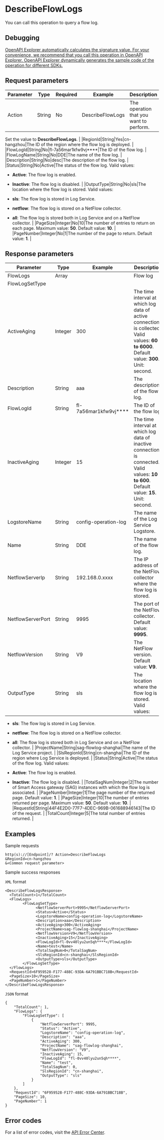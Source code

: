 # DescribeFlowLogs

You can call this operation to query a flow log.

## Debugging

[OpenAPI Explorer automatically calculates the signature value. For your convenience, we recommend that you call this operation in OpenAPI Explorer. OpenAPI Explorer dynamically generates the sample code of the operation for different SDKs.](https://api.aliyun.com/#product=Smartag&api=DescribeFlowLogs&type=RPC&version=2018-03-13)

## Request parameters

|Parameter|Type|Required|Example|Description|
|---------|----|--------|-------|-----------|
|Action|String|No|DescribeFlowLogs|The operation that you want to perform.

 Set the value to **DescribeFlowLogs**. |
|RegionId|String|Yes|cn-hangzhou|The ID of the region where the flow log is deployed. |
|FlowLogId|String|No|fl-7a56mar1kfw9vj\*\*\*\*|The ID of the flow log. |
|FlowLogName|String|No|DDE|The name of the flow log. |
|Description|String|No|desc|The description of the flow log. |
|Status|String|No|Active|The status of the flow log. Valid values:

 -   **Active**: The flow log is enabled.
-   **Inactive**: The flow log is disabled. |
|OutputType|String|No|sls|The location where the flow log is stored. Valid values:

 -   **sls**: The flow log is stored in Log Service.
-   **netflow**: The flow log is stored on a NetFlow collector.
-   **all**: The flow log is stored both in Log Service and on a NetFlow collector. |
|PageSize|Integer|No|10|The number of entries to return on each page. Maximum value: **50**. Default value: **10**. |
|PageNumber|Integer|No|1|The number of the page to return. Default value: **1**. |

## Response parameters

|Parameter|Type|Example|Description|
|---------|----|-------|-----------|
|FlowLogs|Array| |Flow log |
|FlowLogSetType| | | |
|ActiveAging|Integer|300|The time interval at which log data of active connections is collected. Valid values: **60 to 6000**. Default value: **300**. Unit: second. |
|Description|String|aaa|The description of the flow log. |
|FlowLogId|String|fl-7a56mar1kfw9vj\*\*\*\*|The ID of the flow log. |
|InactiveAging|Integer|15|The time interval at which log data of inactive connections is connected. Valid values: **10 to 600**. Default value: **15**. Unit: second. |
|LogstoreName|String|config-operation-log|The name of the Log Service Logstore. |
|Name|String|DDE|The name of the flow log. |
|NetflowServerIp|String|192.168.0.xxxx|The IP address of the NetFlow collector where the flow log is stored. |
|NetflowServerPort|String|9995|The port of the NetFlow collector. Default value: **9995**. |
|NetflowVersion|String|V9|The NetFlow version. Default value: **V9**. |
|OutputType|String|sls|The location where the flow log is stored. Valid values:

 -   **sls**: The flow log is stored in Log Service.
-   **netflow**: The flow log is stored on a NetFlow collector.
-   **all**: The flow log is stored both in Log Service and on a NetFlow collector. |
|ProjectName|String|sag-flowlog-shanghai|The name of the Log Service project. |
|SlsRegionId|String|cn-shanghai|The ID of the region where Log Service is deployed. |
|Status|String|Active|The status of the flow log. Valid values:

 -   **Active**: The flow log is enabled.
-   **Inactive**: The flow log is disabled. |
|TotalSagNum|Integer|2|The number of Smart Access gateway \(SAG\) instances with which the flow log is associated. |
|PageNumber|Integer|1|The page number of the returned page. Default value: **1**. |
|PageSize|Integer|10|The number of entries returned per page. Maximum value: **50**. Default value: **10**. |
|RequestId|String|44F4E2D0-77F7-4DEC-969B-061688946143|The ID of the request. |
|TotalCount|Integer|5|The total number of entries returned. |

## Examples

Sample requests

```
http(s)://[Endpoint]/? Action=DescribeFlowLogs
&RegionId=cn-hangzhou
&<Common request parameter>
```

Sample success responses

`XML` format

```
<DescribeFlowLogsResponse>
  <TotalCount>1</TotalCount>
  <FlowLogs>
        <FlowLogSetType>
              <NetflowServerPort>9995</NetflowServerPort>
              <Status>Active</Status>
              <LogstoreName>config-operation-log</LogstoreName>
              <Description>aaa</Description>
              <ActiveAging>300</ActiveAging>
              <ProjectName>sag-flowlog-shanghai</ProjectName>
              <NetflowVersion>V9</NetflowVersion>
              <InactiveAging>15</InactiveAging>
              <FlowLogId>fl-0vv40lyu2un5qh****</FlowLogId>
              <Name>test</Name>
              <TotalSagNum>0</TotalSagNum>
              <SlsRegionId>cn-shanghai</SlsRegionId>
              <OutputType>sls</OutputType>
        </FlowLogSetType>
  </FlowLogs>
  <RequestId>6F959528-F177-488C-93DA-6A791BBC718B</RequestId>
  <PageSize>10</PageSize>
  <PageNumber>1</PageNumber>
</DescribeFlowLogsResponse>
```

`JSON` format

```
{
	"TotalCount": 1,
	"FlowLogs": {
		"FlowLogSetType": [
			{
				"NetflowServerPort": 9995,
				"Status": "Active",
				"LogstoreName": "config-operation-log",
				"Description": "aaa",
				"ActiveAging": 300,
				"ProjectName": "sag-flowlog-shanghai",
				"NetflowVersion": "V9",
				"InactiveAging": 15,
				"FlowLogId": "fl-0vv40lyu2un5qh****",
				"Name": "test",
				"TotalSagNum": 0,
				"SlsRegionId": "cn-shanghai",
				"OutputType": "sls"
			}
		]
	},
	"RequestId": "6F959528-F177-488C-93DA-6A791BBC718B",
	"PageSize": 10,
	"PageNumber": 1
}
```

## Error codes

For a list of error codes, visit the [API Error Center](https://error-center.alibabacloud.com/status/product/Smartag).

